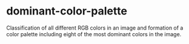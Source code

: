 # dominant-color-palette
Classification of all different RGB colors in an image and formation of a color palette including eight of the most dominant colors in the image.
